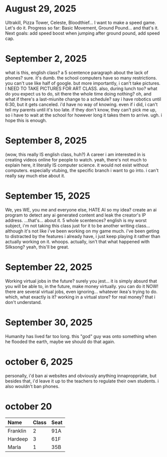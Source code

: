 # August 29, 2025

Ultrakill, Pizza Tower, Celeste, Bloodthief... I want to make a speed game. Let's do it.
Progress so far: Basic Movement, Ground Pound... and that's it.
Next goals: add speed boost when jumping after ground pound, add speed cap.


# September 2, 2025

what is this, english class? a 5 scentence paragraph about the lack of phones? sure. it's dumb. the school computers have so many restrictions. you can't use like half of google. but more importantly, i can't take pictures. I NEED TO TAKE PICTURES FOR ART CLASS. also, during lunch too? what do you expect us to do, sit there the whole time doing nothing? oh, and what if there's a last-miunite change to a schedule? say i have robotics until 6:30, but it gets canceled. i'd have no way of knowing. even if i did, i can't tell my parents until it's too late. if they don't know, they can't pick me up, so i have to wait at the school for however long it takes them to arrive. ugh. i hope this is enough.


# September 8, 2025
(wow, this really IS english class, huh?)
A career i am interested in is creating videos online for people to watch. yeah, there's not much to explain here, it literally IS computer science. it would not exist without computers. especially vtubing, the specific branch i want to go into. i can't really say much else about it.


# September 15, 2025
We, yes WE, you me and everyone else, HATE AI
so my idea? create an ai program to detect any ai generated content and leak the creator's IP address.
...that's... about it. 5 whole scentences? english is my worst subject, i'm not taking this class just for it to be another writing class...
although it's not like i've been working on my game much. i've been geting to distracted by the features i already have, i just keep playing it rather than actually working on it. whoops. actually, isn't that what happened with Silksong? yeah, this'll be great.

# September 22, 2025
Working virtual jobs in the future? surely you jest... it is simply absurd that you will be able to, in the future, make money virtually.
you can do it NOW!
there are several virtual jobs, even ignoring... whatever ikea's trying to do. which, what exactly is it? working in a virtual store? for real money? that i don't understand.

# September 30, 2025
Humanity has lived far too long. this "god" guy was onto something when he flooded the earth, maybe we should do that again.

# october 6, 2025
personally, i'd ban ai websites and obviously anything innaproppriate, but besides that, i'd leave it up to the teachers to regulate their own students. i also wouldn't ban phones.

# october 20
| Name     | Class | Seat |
| :------- | :---- | :--- |
| Franklin |2      |91A   |
| Hardeep  |3      |61F   |
| Marla    |1      |35B   |
